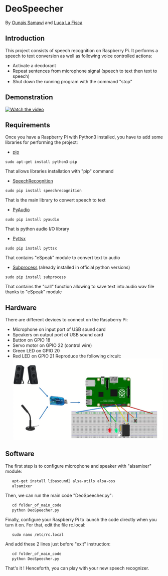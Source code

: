 # DeoSpeecher
By [Ounaïs Samawi](https://www.linkedin.com/in/ounais-samawi/) and [Luca La Fisca](https://www.linkedin.com/in/luca-la-fisca-28554415a/)

## Introduction
This project consists of speech recognition on Raspberry Pi. It performs a speech to text conversion as well as following voice controlled actions:
- Activate a deodorant
- Repeat sentences from microphone signal (speech to text then text to speech)
- Shut down the running program with the command "stop"

## Demonstration
[![Watch the video](https://raw.github.com/LucaOuna/DeoSpeecher/master/Images/Demonstration.png)](https://raw.github.com/LucaOuna/DeoSpeecher/master/Demonstration/H&S.mp4)
## Requirements
Once you have a Raspberry Pi with Python3 installed, you have to add some libraries for performing the project:
- [pip](https://pip.pypa.io/en/stable/)
```Shell
sudo apt-get install python3-pip
```
That allows libraries installation with "pip" command
- [SpeechRecognition](https://pypi.org/project/SpeechRecognition/)
```Shell
sudo pip install speechrecognition
```
That is the main library to convert speech to text
- [PyAudio](http://people.csail.mit.edu/hubert/pyaudio/docs/)
```Shell
sudo pip install pyaudio
```
That is python audio I/O library
- [Pyttsx](https://pypi.org/project/pyttsx/)
```Shell
sudo pip install pyttsx
```
That contains "eSpeak" module to convert text to audio
- [Subprocess](https://docs.python.org/2/library/subprocess.html) (already installed in official python versions)
```Shell
sudo pip install subprocess
```
That contains the "call" function allowing to save text into audio wav file thanks to "eSpeak" module

## Hardware
There are different devices to connect on the Raspberry Pi:
- Microphone on input port of USB sound card
- Speakers on output port of USB sound card
- Button on GPIO 18
- Servo motor on GPIO 22 (control wire)
- Green LED on GPIO 20
- Red LED on GPIO 21
Reproduce the following circuit:
![alt text](https://raw.githubusercontent.com/LucaOuna/DeoSpeecher/master/Images/Electrical_circuit.png)

## Software
The first step is to configure microphone and speaker with "alsamixer" module:
```Shell
   apt-get install libasound2 alsa-utils alsa-oss
   alsamixer
```
Then, we can run the main code "DeoSpeecher.py":
```Shell
   cd folder_of_main_code
   python DeoSpeecher.py
```
Finally, configure your Raspberry Pi to launch the code directly when you turn it on. For that, edit the file rc.local:
```Shell
   sudo nano /etc/rc.local
```
And add these 2 lines just before "exit" instruction:
```Shell
   cd folder_of_main_code
   python DeoSpeecher.py
```
That's it ! Henceforth, you can play with your new speech recognizer.

